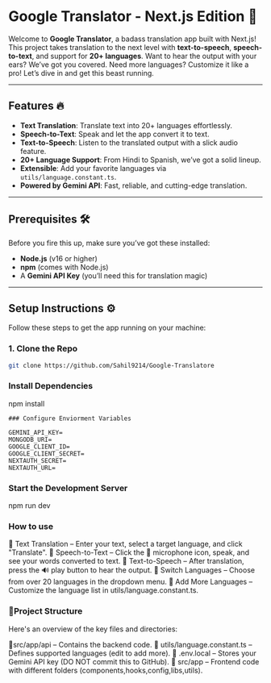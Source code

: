 # Google Translator - Next.js Edition 🚀

Welcome to **Google Translator**, a badass translation app built with Next.js! This project takes translation to the next level with **text-to-speech**, **speech-to-text**, and support for **20+ languages**. Want to hear the output with your ears? We’ve got you covered. Need more languages? Customize it like a pro! Let’s dive in and get this beast running.

---

## Features 🔥

- **Text Translation**: Translate text into 20+ languages effortlessly.
- **Speech-to-Text**: Speak and let the app convert it to text.
- **Text-to-Speech**: Listen to the translated output with a slick audio feature.
- **20+ Language Support**: From Hindi to Spanish, we’ve got a solid lineup.
- **Extensible**: Add your favorite languages via `utils/language.constant.ts`.
- **Powered by Gemini API**: Fast, reliable, and cutting-edge translation.

---

## Prerequisites 🛠️

Before you fire this up, make sure you’ve got these installed:

- **Node.js** (v16 or higher)
- **npm** (comes with Node.js)
- A **Gemini API Key** (you’ll need this for translation magic)

---

## Setup Instructions ⚙️

Follow these steps to get the app running on your machine:

### 1. Clone the Repo

```bash
git clone https://github.com/Sahil9214/Google-Translatore

```

### Install Dependencies

npm install

```
### Configure Enviorment Variables

GEMINI_API_KEY=
MONGODB_URI=
GOOGLE_CLIENT_ID=
GOOGLE_CLIENT_SECRET=
NEXTAUTH_SECRET=
NEXTAUTH_URL=
```

### Start the Development Server

npm run dev

### How to use

🔹 Text Translation – Enter your text, select a target language, and click "Translate".
🔹 Speech-to-Text – Click the 🎤 microphone icon, speak, and see your words converted to text.
🔹 Text-to-Speech – After translation, press the 🔊 play button to hear the output.
🔹 Switch Languages – Choose from over 20 languages in the dropdown menu.
🔹 Add More Languages – Customize the language list in utils/language.constant.ts.

### 📂Project Structure

Here's an overview of the key files and directories:

📂src/app/api – Contains the backend code.
📂 utils/language.constant.ts – Defines supported languages (edit to add more).
📂 .env.local – Stores your Gemini API key (DO NOT commit this to GitHub).
📂 src/app – Frontend code with different folders (components,hooks,config,libs,utils).
